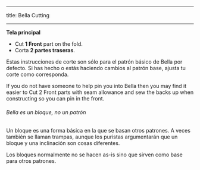 ***

title: Bella Cutting

***

**Tela principal**

-   Cut **1 Front** part on the fold.
-   Corta **2 partes traseras**.

Estas instrucciones de corte son sólo para el patrón básico de Bella por defecto. Si has hecho o estás haciendo cambios al patrón base, ajusta tu corte como corresponda.

<Tip>

If you do not have someone to help pin you into Bella then you may find it easier to Cut 2 Front parts with seam allowance and sew the backs up when constructing so you can pin in the front.

</Tip>

<Note>

###### Bella es un bloque, no un patrón

Un bloque es una forma básica en la que se basan otros patrones.
A veces también se llaman trampas, aunque los puristas argumentarán que un bloque y una inclinación son cosas diferentes.

Los bloques normalmente no se hacen as-is sino que sirven como base para otros patrones.

</Note>
